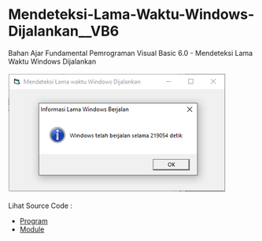 # Mendeteksi-Lama-Waktu-Windows-Dijalankan__VB6
Bahan Ajar Fundamental Pemrograman Visual Basic 6.0 - Mendeteksi Lama Waktu Windows Dijalankan<br><br>
<img src="https://github.com/RizkyKhapidsyah/Mendeteksi-Lama-Waktu-Windows-Dijalankan__VB6/blob/main/result/001.PNG"><br><br>
Lihat Source Code : <br>
- <a href="https://github.com/RizkyKhapidsyah/Mendeteksi-Lama-Waktu-Windows-Dijalankan__VB6/blob/main/Form1.frm">Program</a><br>
- <a href="https://github.com/RizkyKhapidsyah/Mendeteksi-Lama-Waktu-Windows-Dijalankan__VB6/blob/main/Module1.bas">Module</a>
